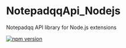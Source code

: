 # NotepadqqApi_Nodejs
Notepadqq API library for Node.js extensions

[![npm version](https://badge.fury.io/js/notepadqq-api.svg)](http://badge.fury.io/js/notepadqq-api)